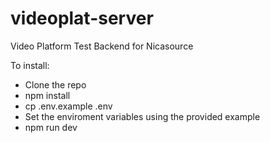 # videoplat-server
Video Platform Test Backend for Nicasource

To install:

- Clone the repo
- npm install
- cp .env.example .env
- Set the enviroment variables using the provided example
- npm run dev
